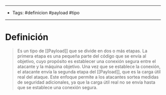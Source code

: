 -------------
- Tags: #definicion #payload #tipo
----------------------------
# Definición

> Es un tipo de [[Payload]] que se divide en dos o más etapas. La primera etapa es una pequeña parte del código que se envía al objetivo, cuyo propósito es establecer una conexión segura entre el atacante y la máquina objetivo. Una vez que se establece la conexión, el atacante envía la segunda etapa del [[Payload]], que es la carga útil real del ataque.
> Este enfoque permite a los atacantes sortea medidas de seguridad adicionales, ya que la carga útil real no se envía hasta que se establece una conexión segura.

